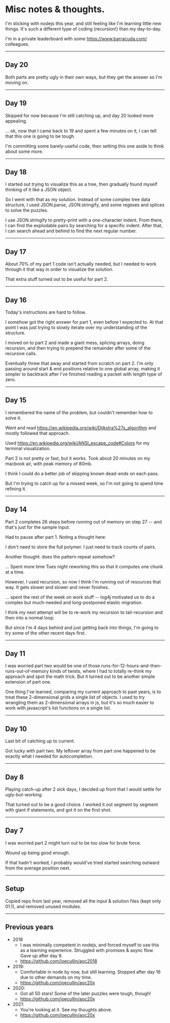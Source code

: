 # Misc notes & thoughts.

I'm sticking with nodejs this year, and still feeling like I'm learning little new things. It's such a different type of coding (recursion!) than my day-to-day.

I'm in a private leaderboard with some https://www.barracuda.com/ colleagues.


---
## Day 20

Both parts are pretty ugly in their own ways, but they get the answer so I'm moving on.

---
## Day 19

Skipped for now because I'm still catching up, and day 20 looked more appealing.

... ok, now that I came back to 19 and spent a few minutes on it, I can tell that this one is going to be tough.

I'm committing some barely-useful code, then setting this one aside to think about some more.


---
## Day 18

I started out trying to visualize this as a tree, then gradually found myself thinking of it like a JSON object.

So I went with that as my solution. Instead of some complex tree data structure, I used JSON.parse, JSON.stringify, and some regexes and splices to solve the puzzles.

I use JSON.stringify to pretty-print with a one-character indent. From there, I can find the explodable pairs by searching for a specific indent. After that, I can search ahead and behind to find the next regular number.

---
## Day 17

About 70% of my part 1 code isn't actually needed, but I needed to work through it that way in order to visualize the solution.

That extra stuff turned out to be useful for part 2.


---
## Day 16

Today's instructions are hard to follow.

I somehow got the right answer for part 1, even before I expected to. At that point I was just trying to slowly iterate over my understanding of the structure.

I moved on to part 2 and made a giant mess, splicing arrays, doing recursion, and then trying to prepend the remainder after some of the recursive calls.

Eventually threw that away and started from scratch on part 2. I'm only passing around start & end positions relative to one global array, making it simpler to backtrack after I've finished reading a packet with length type of zero.
 
---
## Day 15

I remembered the name of the problem, but couldn't remember how to solve it.

Went and read https://en.wikipedia.org/wiki/Dijkstra%27s_algorithm and mostly followed that approach.

Used https://en.wikipedia.org/wiki/ANSI_escape_code#Colors for my terminal visualization.

Part 2 is not pretty or fast, but it works. Took about 20 minutes on my macbook air, with peak memory of 80mb.

I think I could do a better job of skipping known dead-ends on each pass.

But I'm trying to catch up for a missed week, so I'm not going to spend time refining it.


---
## Day 14

Part 2 completes 26 steps before running out of memory on step 27 -- and that's just for the sample input.

Had to pause after part 1. Noting a thought here:

I don't need to store the full polymer. I just need to track counts of pairs.

Another thought: does the pattern repeat somehow?

...  Spent more time Tues night reworking this so that it computes one chunk at a time.

However, I used recursion, so now I think I'm running out of resources that way. It gets slower and slower and never finishes.

... spent the rest of the week on work stuff -- log4j motivated us to do a complex but much-needed and long-postponed elastic migration.

I think my next attempt will be to re-work my recursion to tail-recursion and then into a normal loop.

But since I'm 4 days behind and just getting back into things, I'm going to try some of the other recent days first.


---
## Day 11

I was worried part two would be one of those runs-for-12-hours-and-then-runs-out-of-memory kinds of twists, where I had to totally re-think my approach and spot the math trick. But it turned out to be another simple extension of part one.

One thing I've learned, comparing my current approach to past years, is to treat these 2-dimensional grids a single list of objects. I used to try wrangling them as 2-dimensional arrays in js, but it's so much easier to work with javascript's list functions on a single list.


---
## Day 10

Last bit of catching up to current.

Got lucky with part two. My leftover array from part one happened to be exactly what I needed for autocompletion.

---
## Day 8

Playing catch-up after 2 sick days, I decided up front that I would settle for ugly-but-working.

That turned out to be a good choice. I worked it out segment by segment with giant if statements, and got it on the first shot.

---
## Day 7

I was worried part 2 might turn out to be too slow for brute force.

Wound up being good enough.

If that hadn't worked, I probably would've tried started searching outward from the average position next.

---
## Setup

Copied repo from last year, removed all the input & solution files (kept only 01.1), and removed unused modules.

---
## Previous years

* 2018
    * I was minimally competent in nodejs, and forced myself to use this as a learning experience. Struggled with promises & async flow. Gave up after day 9.
    * https://github.com/joecullin/aoc2018
* 2019:
    * Comfortable in node by now, but still learning. Stopped after day 16 due to other demands on my time.
    * https://github.com/joecullin/aoc20x
* 2020:
    * Got all 50 stars! Some of the later puzzles were tough, though!
   * https://github.com/joecullin/aoc20x
* 2021:
    * You're looking at it. See my thoughts above.
    * https://github.com/joecullin/aoc20x
